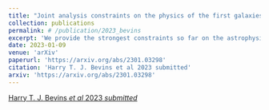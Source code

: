 ```yaml
---
title: "Joint analysis constraints on the physics of the first galaxies with low frequency radio astronomy data"
collection: publications
permalink: # /publication/2023_bevins
excerpt: 'We provide the strongest constraints so far on the astrophysics of the first stars and galaxies!'
date: 2023-01-09
venue: 'arXiv'
paperurl: 'https://arxiv.org/abs/2301.03298'
citation: 'Harry T. J. Bevins et al 2023 submitted'
arxiv: 'https://arxiv.org/abs/2301.03298'
---
```


[Harry T. J. Bevins _et al_ 2023 _submitted_](https://arxiv.org/abs/2301.03298)